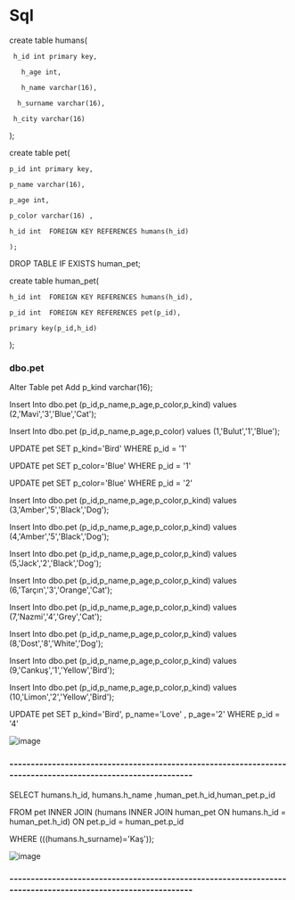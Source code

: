 # Sql


create table humans(

     h_id int primary key,
     
	   h_age int,
     
	   h_name varchar(16),
     
	  h_surname varchar(16),
    
	 h_city varchar(16)
   
);


create table pet(

    p_id int primary key,
    
	p_name varchar(16),
  
	p_age int,
  
	p_color varchar(16) ,
	
	h_id int  FOREIGN KEY REFERENCES humans(h_id)
	
	);


DROP TABLE IF EXISTS human_pet;

create table human_pet(
  
	h_id int  FOREIGN KEY REFERENCES humans(h_id),
  
	p_id int  FOREIGN KEY REFERENCES pet(p_id),
  
	primary key(p_id,h_id)
	
);



### dbo.pet


Alter Table pet Add p_kind varchar(16);

Insert Into dbo.pet (p_id,p_name,p_age,p_color,p_kind) values (2,'Mavi','3','Blue','Cat');

Insert Into dbo.pet (p_id,p_name,p_age,p_color) values (1,'Bulut','1','Blue');

UPDATE pet SET  p_kind='Bird' WHERE p_id = '1'

UPDATE pet SET  p_color='Blue' WHERE p_id = '1' 

UPDATE pet SET  p_color='Blue' WHERE p_id = '2' 


Insert Into dbo.pet (p_id,p_name,p_age,p_color,p_kind) values (3,'Amber','5','Black','Dog');

Insert Into dbo.pet (p_id,p_name,p_age,p_color,p_kind) values (4,'Amber','5','Black','Dog');

Insert Into dbo.pet (p_id,p_name,p_age,p_color,p_kind) values (5,'Jack','2','Black','Dog');

Insert Into dbo.pet (p_id,p_name,p_age,p_color,p_kind) values (6,'Tarçın','3','Orange','Cat');

Insert Into dbo.pet (p_id,p_name,p_age,p_color,p_kind) values (7,'Nazmi','4','Grey','Cat');

Insert Into dbo.pet (p_id,p_name,p_age,p_color,p_kind) values (8,'Dost','8','White','Dog');

Insert Into dbo.pet (p_id,p_name,p_age,p_color,p_kind) values (9,'Cankuş','1','Yellow','Bird');

Insert Into dbo.pet (p_id,p_name,p_age,p_color,p_kind) values (10,'Limon','2','Yellow','Bird');

UPDATE pet SET  p_kind='Bird', p_name='Love' , p_age='2' WHERE p_id = '4'


![image](https://user-images.githubusercontent.com/61595808/145254301-496bbebb-00da-4d9e-a2ca-f368548381b2.png)


### ------------------------------------------------------------------------------------------------------------

SELECT humans.h_id, humans.h_name ,human_pet.h_id,human_pet.p_id

FROM pet INNER JOIN (humans INNER JOIN human_pet ON humans.h_id = human_pet.h_id) ON pet.p_id = human_pet.p_id

WHERE (((humans.h_surname)='Kaş'));


![image](https://user-images.githubusercontent.com/61595808/145259685-c71c5e89-94fa-4d80-8eca-3325c9d76a66.png)


### ------------------------------------------------------------------------------------------------------------
 


